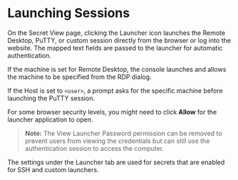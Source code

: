 [title]: # (Launching Sessions)
[tags]: # (Launcher)
[priority]: # (1000)

# Launching Sessions

On the Secret View page, clicking the Launcher icon launches the Remote Desktop, PuTTY, or custom session directly from the browser or log into the website. The mapped text fields are passed to the launcher for automatic authentication.

If the machine is set for Remote Desktop, the console launches and allows the machine to be specified from the RDP dialog.

If the Host is set to `<user>`, a prompt asks for the specific machine before launching the PuTTY session.

For some browser security levels, you might need to click **Allow** for the launcher application to open.

> **Note:** The View Launcher Password permission can be removed to prevent users from viewing the credentials but can still use the authentication session to access the computer.

The settings under the Launcher tab are used for secrets that are enabled for SSH and custom launchers.
